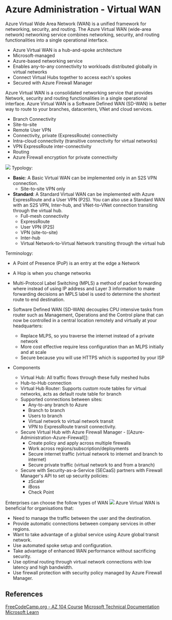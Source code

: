 # Azure Administration - Virtual WAN

Azure Virtual Wide Area Network (WAN) is a unified framework for networking, security, and routing. The Azure Virtual WAN (wide-area network) networking service combines networking, security, and routing functionalities into a single operational interface.
- Azure Virtual WAN is a hub-and-spoke architecture
- Microsoft-managed
- Azure-based networking service
- Enables any-to-any connectivity to workloads distributed globally in virtual networks
- Connect Virtual Hubs together to access each's spokes 
- Secured with Azure Firewall Manager

Azure Virtual WAN is a consolidated networking service that provides Network, security and routing functionalities in a single operational interface. Azure Virtual WAN is a Software Defined WAN (SD-WAN) is better way to route to your branches, datacenters, VNet and cloud services.
- Branch Connectivity
- Site-to-site
- Remote User VPN
- Connectivity, private (ExpressRoute) connectivity
- Intra-cloud connectivity (transitive connectivity for virtual networks)
- VPN ExpressRoute inter-connectivity
- Routing
- Azure Firewall encryption for private connectivity

![](azurewansimage.png)
Typology:
-  **Basic**: A Basic Virtual WAN can be implemented only in an S2S VPN connection.
	- Site-to-site VPN only
-  **Standard**: A Standard Virtual WAN can be implemented with Azure ExpressRoute and a User VPN (P2S). You can also use a Standard WAN with an S2S VPN, Inter-hub, and VNet-to-VNet connection transiting through the virtual hub.
	- Full-mesh connectivity
	- ExpressRoute
	- User VPN (P2S)
	- VPN (site-to-site)
	- Inter-hub
	- Virtual Network-to-Virtual Network transiting through the virtual hub

Terminology:
- A Point of Presence (PoP) is an entry at the edge a Network
- A Hop is when you change networks
- Multi-Protocol Label Switching (MPLS) a method of packet forwarding where instead of using IP address and Layer 3 information to make forwarding decisions an MPLS label is used to determine the shortest route to end destination.
- Software Defined WAN (SD-WAN) decouples CPU intensive tasks from router such as Management, Operations and the Control plane that can now be controlled in a central location remotely and virtually at your headquarters:
	- Replace MLPS, so you traverse the internet instead of a private network
	- More cost effective require less configuration than an MLPS initially and at scale
	- Secure because you will use HTTPS which is supported by your ISP

- Components
	- Virtual Hub: All traffic flows through these fully meshed hubs
	- Hub-to-Hub connection
	- Virtual Hub Router: Supports custom route tables for virtual networks, acts as default route table for branch
	- Supported connections between sites:
		-  Any-to-any branch to Azure
		- Branch to branch
		- Users to branch
		- Virtual network to virtual network transit
		- VPN to ExpressRoute transit connectivity.
	- Secure Virtual Hub with Azure Firewall Manager - [[Azure-Administration-Azure-Firewall]]: 
		- Create policy and apply across multiple firewalls
		- Work across regions/subscription/deployments
		- Secure internet traffic (virtual network to internet and branch to internet)
		- Secure private traffic (virtual network to and from a branch)
	- Secure with Security-as-a-Service (SECaaS) partners with  Firewall Manager's API to set up security policies:
		- zScaler
		- iBoss
		- Check Point

Enterprises can choose the follow types of WAN
![](azureenterprisechoicesofwan.png)
Azure Virtual WAN is beneficial for organisations that:
- Need to manage the traffic between the user and the destination.
- Provide automatic connections between company services in other regions.
- Want to take advantage of a global service using Azure global transit network.
- Use automated spoke setup and configuration.
- Take advantage of enhanced WAN performance without sacrificing security.
- Use optimal routing through virtual network connections with low latency and high bandwidth.
- Use firewall protection with security policy managed by Azure Firewall Manager.

## References

[FreeCodeCamp.org - AZ 104 Course](https://www.youtube.com/watch?v=10PbGbTUSAg&t=3458s)
[Microsoft Technical Documentation](https://learn.microsoft.com/en-us/docs/)
[Microsoft Learn](https://learn.microsoft.com/en-us/)